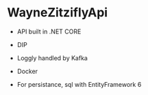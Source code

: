 # WayneZitziflyApi


* API built in .NET CORE

* DIP 

* Loggly handled by Kafka

* Docker

* For persistance, sql with EntityFramework 6

